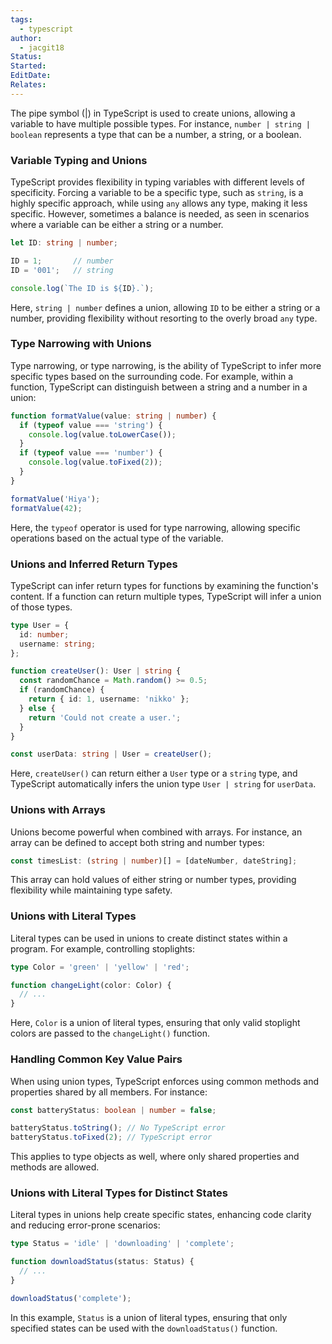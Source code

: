 ```yaml
---
tags:
  - typescript
author:
  - jacgit18
Status: 
Started: 
EditDate: 
Relates:
---
```

The pipe symbol (|) in TypeScript is used to create unions, allowing a variable to have multiple possible types. For instance, `number | string | boolean` represents a type that can be a number, a string, or a boolean.

### Variable Typing and Unions

TypeScript provides flexibility in typing variables with different levels of specificity. Forcing a variable to be a specific type, such as `string`, is a highly specific approach, while using `any` allows any type, making it less specific. However, sometimes a balance is needed, as seen in scenarios where a variable can be either a string or a number.

```typescript
let ID: string | number;

ID = 1;       // number
ID = '001';   // string

console.log(`The ID is ${ID}.`);
```

Here, `string | number` defines a union, allowing `ID` to be either a string or a number, providing flexibility without resorting to the overly broad `any` type.

### Type Narrowing with Unions

Type narrowing, or type narrowing, is the ability of TypeScript to infer more specific types based on the surrounding code. For example, within a function, TypeScript can distinguish between a string and a number in a union:

```typescript
function formatValue(value: string | number) {
  if (typeof value === 'string') {
    console.log(value.toLowerCase());
  }
  if (typeof value === 'number') {
    console.log(value.toFixed(2));
  }
}

formatValue('Hiya');
formatValue(42);
```

Here, the `typeof` operator is used for type narrowing, allowing specific operations based on the actual type of the variable.

### Unions and Inferred Return Types

TypeScript can infer return types for functions by examining the function's content. If a function can return multiple types, TypeScript will infer a union of those types.

```typescript
type User = {
  id: number;
  username: string;
};

function createUser(): User | string {
  const randomChance = Math.random() >= 0.5;
  if (randomChance) {
    return { id: 1, username: 'nikko' };
  } else {
    return 'Could not create a user.';
  }
}

const userData: string | User = createUser();
```

Here, `createUser()` can return either a `User` type or a `string` type, and TypeScript automatically infers the union type `User | string` for `userData`.

### Unions with Arrays

Unions become powerful when combined with arrays. For instance, an array can be defined to accept both string and number types:

```typescript
const timesList: (string | number)[] = [dateNumber, dateString];
```

This array can hold values of either string or number types, providing flexibility while maintaining type safety.

### Unions with Literal Types

Literal types can be used in unions to create distinct states within a program. For example, controlling stoplights:

```typescript
type Color = 'green' | 'yellow' | 'red';

function changeLight(color: Color) {
  // ...
}
```

Here, `Color` is a union of literal types, ensuring that only valid stoplight colors are passed to the `changeLight()` function.

### Handling Common Key Value Pairs

When using union types, TypeScript enforces using common methods and properties shared by all members. For instance:

```typescript
const batteryStatus: boolean | number = false;

batteryStatus.toString(); // No TypeScript error
batteryStatus.toFixed(2); // TypeScript error
```

This applies to type objects as well, where only shared properties and methods are allowed.

### Unions with Literal Types for Distinct States

Literal types in unions help create specific states, enhancing code clarity and reducing error-prone scenarios:

```typescript
type Status = 'idle' | 'downloading' | 'complete';

function downloadStatus(status: Status) {
  // ...
}

downloadStatus('complete');
```

In this example, `Status` is a union of literal types, ensuring that only specified states can be used with the `downloadStatus()` function.